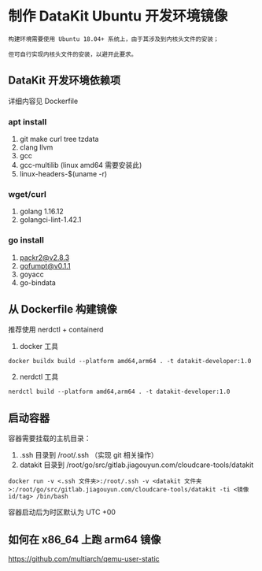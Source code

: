# 制作 DataKit Ubuntu 开发环境镜像

```
构建环境需要使用 Ubuntu 18.04+ 系统上，由于其涉及到内核头文件的安装；

但可自行实现内核头文件的安装，以避开此要求。
```

## DataKit 开发环境依赖项

详细内容见 Dockerfile

### apt install

1. git make curl tree tzdata
2. clang llvm
3. gcc
4. gcc-multilib (linux amd64 需要安装此)
5. linux-headers-$(uname -r)

### wget/curl

1. golang 1.16.12
2. golangci-lint-1.42.1

### go install

1. packr2@v2.8.3
2. gofumpt@v0.1.1
3. goyacc
4. go-bindata

## 从 Dockerfile 构建镜像

推荐使用 nerdctl + containerd

1. docker 工具

```
docker buildx build --platform amd64,arm64 . -t datakit-developer:1.0
```
2. nerdctl 工具

```
nerdctl build --platform amd64,arm64 . -t datakit-developer:1.0
```

## 启动容器

容器需要挂载的主机目录：
  1. .ssh 目录到 /root/.ssh （实现 git 相关操作）
  2. datakit 目录到 /root/go/src/gitlab.jiagouyun.com/cloudcare-tools/datakit

```
docker run -v <.ssh 文件夹>:/root/.ssh -v <datakit 文件夹>:/root/go/src/gitlab.jiagouyun.com/cloudcare-tools/datakit -ti <镜像 id/tag> /bin/bash
```

容器启动后为时区默认为 UTC +00

## 如何在 x86_64 上跑 arm64 镜像

https://github.com/multiarch/qemu-user-static